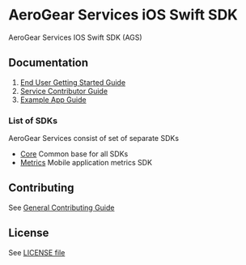 # AeroGear Services iOS Swift SDK

AeroGear Services IOS Swift SDK (AGS)

## Documentation

1. [End User Getting Started Guide](./docs/getting-started.adoc)
1. [Service Contributor Guide](./docs/service-guide.adoc)
1. [Example App Guide](./docs/example-app-guide.adoc)

### List of SDKs

AeroGear Services consist of set of separate SDKs

- [Core](./docs/core/README.adoc)
Common base for all SDKs
- [Metrics](./docs/metrics/README.adoc)
Mobile application metrics SDK

## Contributing

See [General Contributing Guide](./CONTRIBUTING.md)

## License 

 See [LICENSE file](./LICENSE)